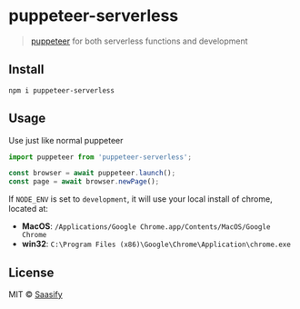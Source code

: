 # puppeteer-serverless

> [puppeteer](https://pptr.dev) for both serverless functions and development

## Install

```
npm i puppeteer-serverless
```

## Usage

Use just like normal puppeteer

```js
import puppeteer from 'puppeteer-serverless';

const browser = await puppeteer.launch();
const page = await browser.newPage();
```

If `NODE_ENV` is set to `development`, it will use your local install of chrome, located at:

- **MacOS**: `/Applications/Google Chrome.app/Contents/MacOS/Google Chrome`
- **win32**: `C:\Program Files (x86)\Google\Chrome\Application\chrome.exe`

## License

MIT © [Saasify](https://saasify.sh)
